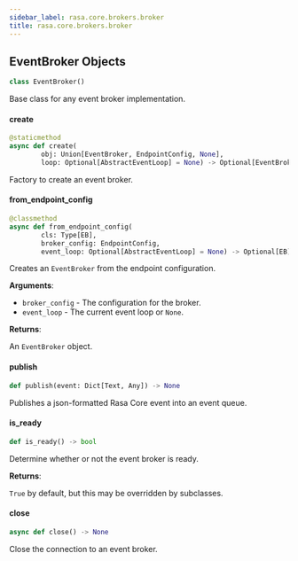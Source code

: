 ```yaml
---
sidebar_label: rasa.core.brokers.broker
title: rasa.core.brokers.broker
---
```

## EventBroker Objects

```python
class EventBroker()
```

Base class for any event broker implementation.

#### create

```python
@staticmethod
async def create(
        obj: Union[EventBroker, EndpointConfig, None],
        loop: Optional[AbstractEventLoop] = None) -> Optional[EventBroker]
```

Factory to create an event broker.

#### from\_endpoint\_config

```python
@classmethod
async def from_endpoint_config(
        cls: Type[EB],
        broker_config: EndpointConfig,
        event_loop: Optional[AbstractEventLoop] = None) -> Optional[EB]
```

Creates an `EventBroker` from the endpoint configuration.

**Arguments**:

- `broker_config` - The configuration for the broker.
- `event_loop` - The current event loop or `None`.
  

**Returns**:

  An `EventBroker` object.

#### publish

```python
def publish(event: Dict[Text, Any]) -> None
```

Publishes a json-formatted Rasa Core event into an event queue.

#### is\_ready

```python
def is_ready() -> bool
```

Determine whether or not the event broker is ready.

**Returns**:

  `True` by default, but this may be overridden by subclasses.

#### close

```python
async def close() -> None
```

Close the connection to an event broker.

